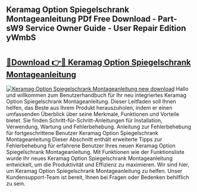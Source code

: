 ## Keramag Option Spiegelschrank Montageanleitung PDf Free Download - Part-sW9 Service Owner Guide - User Repair Edition yWmbS

# <h2><a href="http://df7rr2a.blite.top/?on=Keramag+Option+Spiegelschrank+Montageanleitung">🔗Download 👉🔴 Keramag Option Spiegelschrank Montageanleitung</a></h2>

[![Keramag Option Spiegelschrank Montageanleitung new download](https://i.imgur.com/lujVjoI.png)](http://df7rr2a.blite.top/?on=Keramag+Option+Spiegelschrank+Montageanleitung)
Hallo und willkommen zum Benutzerhandbuch für Ihr neu integriertes Keramag Option Spiegelschrank Montageanleitung. Dieser Leitfaden soll Ihnen helfen, das Beste aus Ihrem Produkt herauszuholen, indem er einen umfassenden Überblick über seine Merkmale, Funktionen und Vorteile bietet. Sie finden Schritt-für-Schritt-Anleitungen für Installation, Verwendung, Wartung und Fehlerbehebung. Anleitung zur Fehlerbehebung für fortgeschrittene Benutzer Keramag Option Spiegelschrank Montageanleitung Dieser Abschnitt enthält erweiterte Tipps zur Fehlerbehebung für erfahrene Benutzer Ihres neuen Keramag Option Spiegelschrank Montageanleitung. Mit Funktionen wie der Funktionsliste wurde Ihr neues Keramag Option Spiegelschrank Montageanleitung entwickelt, um die Produktivität und Effizienz zu maximieren. Wir sind hier, um Keramag Option Spiegelschrank Montageanleitung zu helfen. Unser Kundensupport-Team ist bereit, Ihnen bei Fragen oder Bedenken behilflich zu sein.
